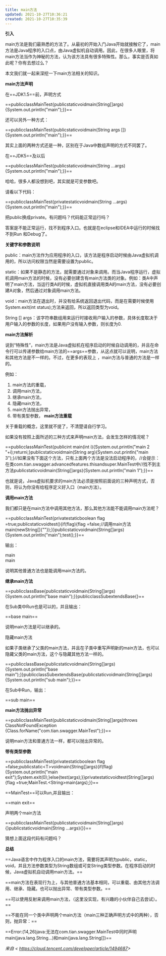 ```yaml
---
title: main方法
updated: 2021-10-27T10:36:21
created: 2021-10-27T10:35:39
---
```


**引入**

main方法是我们最熟悉的方法了。从最初的开始入门Java开始就接触它了，main方法是Java程序的入口点，由Java虚拟机自动调用。因此，在很多人眼里，将main方法当作为神秘的方法，认为该方法具有很多特殊性。那么，事实是否真如此呢？你有去想过么？

本文我们就一起来深挖一下main方法相关的知识。

**main方法声明**

在==JDK1.5==前，声明方式

==publicclassMainTest{publicstaticvoidmain(String\[\]args){System.out.println("main");}}==

还可以另外一种方式：

==publicclassMainTest{publicstaticvoidmain(String args \[\]){System.out.println("main");}}==

其实上面的两种方式还是一种，区别在于Java中数组声明的方式不同罢了。

在==JDK5==及以后

==publicclassMainTest{publicstaticvoidmain(String ...args){System.out.println("main");}}==

哈哈，很多人都没想到吧，其实就是可变参数吧。

请看以下代码：

==publicclassMainTest{privatestaticvoidmain(String ...args){System.out.println("main");}}==

把public换成private。有问题吗？代码能正常运行吗？

答案是不能正常运行，找不到程序入口。也就是在eclipse和IDEA中运行的时候找不到Run 和Debug了。

**关键字和参数说明**

public：main方法作为应用程序的入口，该方法是程序启动时候由Java虚拟机调用的，所以访问权限当然是需要设置为public。

static：如果不是静态的方法，就需要通过对象来调用。而当Java程序运行，虚拟机调用main方法的时候，没有必要创建含有main方法类的对象。例如：类A中声明了main方法，当运行类A的时候，虚拟机直接调用类A的main方法，没有必要创建A对象，然后通过对象调用main方法。

void：main方法在退出时，并没有给系统返回退出代码，而是在需要时候使用System.exit(int status);方法来返回，所以返回类型为void。

String \[\] args：该字符串数组用来运行时接收用户输入的参数，具体长度取决于用户输入的参数的长度，如果用户没有输入参数，则长度为0.

**main方法解析**

说到“特殊性”，main方法是Java虚拟机在程序启动的时候自动调用的，并且在命令行可以传递参数给main方法的==args==参数，从这点就可以说明，main方法和其他方法是不一样的。不过，在更多的表现上 ，main方法与普通的方法是一样的。

例如：
1.  main方法的重载，
2.  调用main方法，
3.  继承main方法，
4.  隐藏main方法，
5.  main方法抛出异常，
6.  带有类型参数，
**main方法重载**

关于重载的概念，这里就不提了，不清楚请自行学习。

如果没有按照上面所述的三种方式来声明main方法，会发生怎样的情况呢？

==publicclassMainTest{publicint main(int i){System.out.println("main 2 "+i);returni;}publicstaticvoidmain(String arg){System.out.println("main 3");}//如果没有下面这个方法，只有上面两个方法是没法启动程序的，//会提示：在类com.tian.swagger.advancedfeatures.thisandsuper.MainTest中//找不到主方法publicstaticvoidmain(String\[\]args){System.out.println("main 1");}}==

也就是说，Java虚拟机要求的main方法必须是按照前面说的三种声明方式，否则，将认为你没有给程序定义好入口（main方法）。

**调用main方法**

我们都只是在main方法中调用其他方法，那么其他方法能不能调用main方法呢？

==publicclassMainTest{privatestaticboolean flag =true;publicstaticvoidtest(){if(flag){flag =false;//调用main方法main(newString\[\]{""});}}publicstaticvoidmain(String\[\]args){System.out.println("main");test();}}==

输出：

<span class="mark">main  
main</span>

说明其他普通方法也是能调用main方法的。

**继承main方法**

==publicclassBase{publicstaticvoidmain(String\[\]args){System.out.println("base main");}}publicclassSubextendsBase{}==

在Sub类中Run也是可以的，并且输出：

==base main==

说明main方法是可以继承的。

隐藏main方法

如果子类继承了父类的main方法，并且在子类中重写声明新的main方法，也可以隐藏父类的main方法，这个与隐藏其他方法一样的。

==publicclassBase{publicstaticvoidmain(String\[\]args){System.out.println("base main");}}publicclassSubextendsBase{publicstaticvoidmain(String\[\]args){System.out.println("sub main");}}==

在Sub中Run，输出：

==sub main==

**main方法抛出异常**

==publicclassMainTest{publicstaticvoidmain(String\[\]args)throws ClassNotFoundException {Class.forName("com.tian.swagger.MainTest");}}==

说明main方法和普通方法一样，都可以抛出异常的。

**带有类型参数**

==publicclassMainTest{privatestaticboolean flag =false;publicstatic\<T\>voidmain(String\[\]args){if(flag){System.out.println("main exit");System.exit(0);}else{test(args);}}privatestaticvoidtest(String\[\]args){flag =true;MainTest.\<String\>main(args);}}==

==MainTest==可以Run,并且输出：

==main exit==

声明两个main方法

==publicclassMainTest{publicstaticvoidmain(String\[\]args){}publicstaticvoidmain(String ...args){}}==

猜想上面这段代码有问题吗？

**总结**

==Java语言中作为程序入口的main方法，需要将其声明为public，static，void，并且方法参数类型为String数组或可变String类型参数。在程序启动的时候，Java虚拟机自动调用main方法。==

==main方法在表现行为上，与其他普通方法基本相同，可以重载、由其他方法调用、继承、隐藏。也可以抛出异常、带有类型参数。==

==可以使用反射来调用main方法，（这里没实现，有兴趣的小伙伴自己去尝试）。==

==不能在同一个类中声明两个main方法（main三种正确声明方式中的两种），否则，抛异常：==

==Error:(14,26)java:无法在com.tian.swagger.MainTest中同时声明main(java.lang.String...)和main(java.lang.String\[\])==

*来自 \< <https://cloud.tencent.com/developer/article/1494687>\>*
